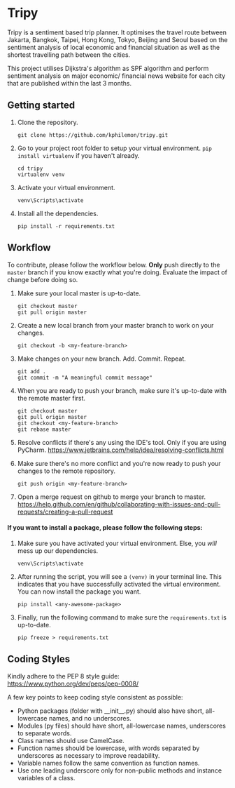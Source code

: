 # Tripy
Tripy is a sentiment based trip planner. It optimises the travel route between Jakarta, Bangkok, Taipei, Hong Kong, Tokyo, Beijing and Seoul
based on the sentiment analysis of local economic and financial situation as well as the shortest travelling path between the cities.

This project utilises Dijkstra's algorithm as SPF algorithm and perform sentiment analysis on major economic/ financial news website for each city
that are published within the last 3 months.

## Getting started
1. Clone the repository.

    ```
    git clone https://github.com/kphilemon/tripy.git
    ```
2. Go to your project root folder to setup your virtual environment. `pip install virtualenv` if you haven't already.
    ```
    cd tripy
    virtualenv venv
    ```
3. Activate your virtual environment.
    ```
    venv\Scripts\activate
    ```
4. Install all the dependencies.
    ```
    pip install -r requirements.txt
    ```

## Workflow
To contribute, please follow the workflow below. **Only** push directly to the `master` branch if you know exactly what you're doing. Evaluate the impact of change before doing so.

1. Make sure your local master is up-to-date.

    ```
    git checkout master
    git pull origin master
    ```
2. Create a new local branch from your master branch to work on your changes.
    ```
    git checkout -b <my-feature-branch>
    ```
3. Make changes on your new branch. Add. Commit. Repeat.
    ```
    git add .
    git commit -m "A meaningful commit message"
    ```
4. When you are ready to push your branch, make sure it's up-to-date with the remote master first.
    ```
    git checkout master
    git pull origin master
    git checkout <my-feature-branch>
    git rebase master
    ```
5. Resolve conflicts if there's any using the IDE's tool. Only if you are using PyCharm.
    https://www.jetbrains.com/help/idea/resolving-conflicts.html

6. Make sure there's no more conflict and you're now ready to push your changes to the remote repository.
    ```
    git push origin <my-feature-branch>
    ```
7. Open a merge request on github to merge your branch to master.
    https://help.github.com/en/github/collaborating-with-issues-and-pull-requests/creating-a-pull-request

#### If you want to install a package, please follow the following steps:
1. Make sure you have activated your virtual environment. Else, you *will* mess up our dependencies.

    ```
    venv\Scripts\activate
    ```
2. After running the script, you will see a `(venv)` in your terminal line. This indicates that you have successfully activated the virtual environment.
   You can now install the package you want.
    ```
    pip install <any-awesome-package>
    ```
3. Finally, run the following command to make sure the `requirements.txt` is up-to-date.
    ```
    pip freeze > requirements.txt
    ```

## Coding Styles
Kindly adhere to the PEP 8 style guide: https://www.python.org/dev/peps/pep-0008/

A few key points to keep coding style consistent as possible:
- Python packages (folder with \_\_init__.py) should also have short, all-lowercase names, and no underscores.
- Modules (py files) should have short, all-lowercase names, underscores to separate words.
- Class names should use CamelCase.
- Function names should be lowercase, with words separated by underscores as necessary to improve readability.
- Variable names follow the same convention as function names.
- Use one leading underscore only for non-public methods and instance variables of a class.
